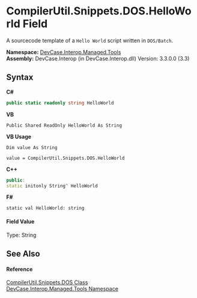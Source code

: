 # CompilerUtil.Snippets.DOS.HelloWorld Field
 

A sourcecode template of a `Hello World` script written in `DOS/Batch`.

**Namespace:**&nbsp;<a href="N_DevCase_Interop_Managed_Tools">DevCase.Interop.Managed.Tools</a><br />**Assembly:**&nbsp;DevCase.Interop (in DevCase.Interop.dll) Version: 3.3.0.0 (3.3)

## Syntax

**C#**<br />
``` C#
public static readonly string HelloWorld
```

**VB**<br />
``` VB
Public Shared ReadOnly HelloWorld As String
```

**VB Usage**<br />
``` VB Usage
Dim value As String

value = CompilerUtil.Snippets.DOS.HelloWorld

```

**C++**<br />
``` C++
public:
static initonly String^ HelloWorld
```

**F#**<br />
``` F#
static val HelloWorld: string
```


#### Field Value
Type: String

## See Also


#### Reference
<a href="T_DevCase_Interop_Managed_Tools_CompilerUtil_Snippets_DOS">CompilerUtil.Snippets.DOS Class</a><br /><a href="N_DevCase_Interop_Managed_Tools">DevCase.Interop.Managed.Tools Namespace</a><br />